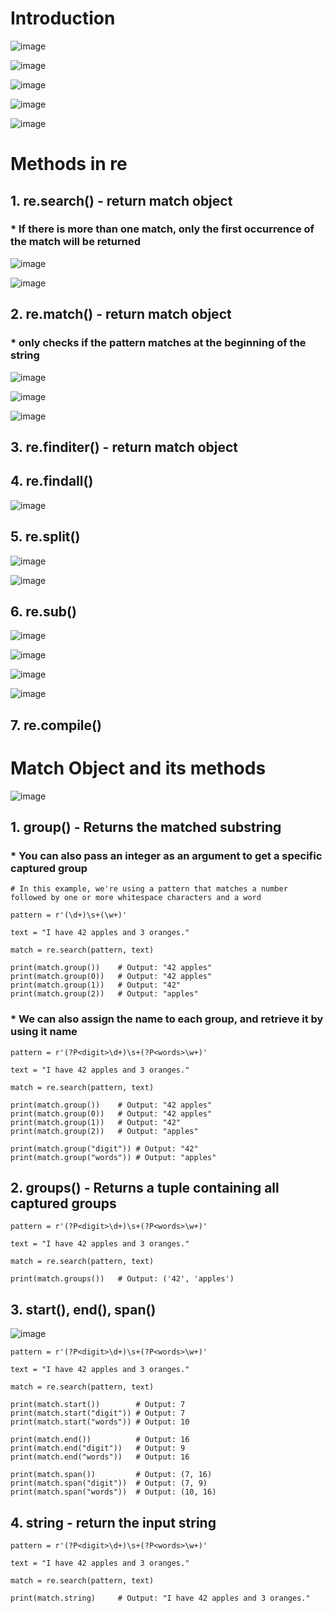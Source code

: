 # Introduction

![image](https://user-images.githubusercontent.com/60442877/227833271-35f0be93-ed46-4c16-85d9-9d6a98667d35.png)

![image](https://user-images.githubusercontent.com/60442877/227833070-d113a7c4-7adf-403f-bf9f-a88ff3e81d6a.png)

![image](https://user-images.githubusercontent.com/60442877/227834679-ec6472be-060c-4759-80c0-d84e4ae32c12.png)

![image](https://user-images.githubusercontent.com/60442877/227835461-a093683e-2621-4f82-8725-0189d50f0ca5.png)

![image](https://user-images.githubusercontent.com/60442877/227835742-1253f0ee-7ba7-4c48-82d8-870ec73e6f1d.png)

# Methods in re

## 1. re.search() - return match object

### * If there is more than one match, only the first occurrence of the match will be returned

![image](https://user-images.githubusercontent.com/60442877/227834272-c019919b-ab37-4db8-bb33-a3a8a14a3330.png)

![image](https://user-images.githubusercontent.com/60442877/227834297-f118b93f-7c7b-4d8e-8b45-a6409eab615f.png)

## 2. re.match() - return match object

### * only checks if the pattern matches at the beginning of the string

![image](https://user-images.githubusercontent.com/60442877/227839159-5b089646-fc57-4156-b7e1-3fdf4515cd03.png)

![image](https://user-images.githubusercontent.com/60442877/227839181-19a1ab97-d136-4660-95a8-5ca5c2986a00.png)

![image](https://user-images.githubusercontent.com/60442877/227839229-bd93892e-da11-4afb-a4e4-c883904d6b51.png)

## 3. re.finditer() - return match object



## 4. re.findall()

![image](https://user-images.githubusercontent.com/60442877/227837071-c7410b33-0fdc-46f0-9ead-8326fb400d31.png)

## 5. re.split()

![image](https://user-images.githubusercontent.com/60442877/227837451-534657e3-83eb-4b60-badc-a3b195245573.png)

![image](https://user-images.githubusercontent.com/60442877/227837468-f0bbe21c-fc7c-4350-a8d7-c79a46bb7b62.png)

## 6. re.sub()

![image](https://user-images.githubusercontent.com/60442877/227838385-20fff413-9a50-474d-93ce-cc6cbb9bb9cd.png)

![image](https://user-images.githubusercontent.com/60442877/227838409-d2914a9f-4ec3-480e-bdbd-634b7e040966.png)

![image](https://user-images.githubusercontent.com/60442877/227838431-b71b2ca7-23b7-487c-aa4f-cc7abbf2d8f5.png)

![image](https://user-images.githubusercontent.com/60442877/227838450-69319b82-f244-45b4-adf7-72cd9dc9e610.png)

## 7. re.compile()

# Match Object and its methods

![image](https://user-images.githubusercontent.com/60442877/228101400-71eb7d16-83b9-4e17-9587-a8215522e8d7.png)

## 1. group() - Returns the matched substring

### * You can also pass an integer as an argument to get a specific captured group

    # In this example, we're using a pattern that matches a number followed by one or more whitespace characters and a word
    
    pattern = r'(\d+)\s+(\w+)'
    
    text = "I have 42 apples and 3 oranges."
    
    match = re.search(pattern, text)
    
    print(match.group())    # Output: "42 apples"
    print(match.group(0))   # Output: "42 apples"
    print(match.group(1))   # Output: "42"
    print(match.group(2))   # Output: "apples"
    
### * We can also assign the name to each group, and retrieve it by using it name
    
    pattern = r'(?P<digit>\d+)\s+(?P<words>\w+)'
    
    text = "I have 42 apples and 3 oranges."
    
    match = re.search(pattern, text)
    
    print(match.group())    # Output: "42 apples"
    print(match.group(0))   # Output: "42 apples"
    print(match.group(1))   # Output: "42"
    print(match.group(2))   # Output: "apples"
    
    print(match.group("digit")) # Output: "42"
    print(match.group("words")) # Output: "apples"
    

## 2. groups() - Returns a tuple containing all captured groups
    
    pattern = r'(?P<digit>\d+)\s+(?P<words>\w+)'
    
    text = "I have 42 apples and 3 oranges."
    
    match = re.search(pattern, text)

    print(match.groups())   # Output: ('42', 'apples')


## 3. start(), end(), span()

![image](https://user-images.githubusercontent.com/60442877/228103439-735645c0-2eff-4297-8ba6-64de93847313.png)

    pattern = r'(?P<digit>\d+)\s+(?P<words>\w+)'
    
    text = "I have 42 apples and 3 oranges."
    
    match = re.search(pattern, text)

    print(match.start())        # Output: 7
    print(match.start("digit")) # Output: 7
    print(match.start("words")) # Output: 10
    
    print(match.end())          # Output: 16
    print(match.end("digit"))   # Output: 9
    print(match.end("words"))   # Output: 16
    
    print(match.span())         # Output: (7, 16)
    print(match.span("digit"))  # Output: (7, 9)
    print(match.span("words"))  # Output: (10, 16)

## 4. string - return the input string

    pattern = r'(?P<digit>\d+)\s+(?P<words>\w+)'
    
    text = "I have 42 apples and 3 oranges."
    
    match = re.search(pattern, text)
    
    print(match.string)     # Output: "I have 42 apples and 3 oranges."
